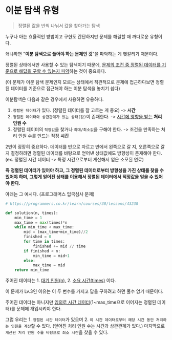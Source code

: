 # 이분 탐색 유형

> 정렬된 값을 반씩 나눠서 값을 찾아가는 탐색

누구나 아는 효율적인 방법이고 구현도 간단하지만 문제를 해결할 때 까다로운 유형이다.

왜냐하면 "**이분 탐색으로 풀어야 하는 문제인 것**"을 파악하는 게 헷갈리기 때문이다. 

정렬된 상태에서만 사용할 수 있는 탐색이기 때문에, <u>문제의 조건 중 정렬된 데이터를 기준으로 해답을 구할 수 있는지 파악</u>하는 것이 중요하다.

(이 문제가 이분 탐색 문제인지 모르는 상태에서 직관적으로 문제에 접근하다보면 정렬된 데이터를 기준으로 접근해야 하는 이분 탐색을 놓치기 쉽다)



이분탐색은 다음과 같은 경우에서 사용하면 유용하다.

1. `정렬된 데이터`가 있다. (정렬된 데이터를 잘 고르는 게 중요) -> **시간**
2. `정렬된 데이터와 상관관계가 있는 상태(값)`이 존재한다. -> <u>시간에 영향을 받는</u> **처리 인원 수**
3. 정렬된 데이터의 `적정값`을 찾거나 `최대/최소값`을 구해야 한다. -> 조건을 만족하는 처리 인원 수를 만드는 적정 **시간**



2번이 굉장히 중요하다. 데이터를 반으로 자르고 반에서 왼쪽으로 갈 지, 오른쪽으로 갈 지 결정하려면 정렬된 데이터를 바탕으로 얻어낸 상태값에도 방향성이 존재해야 한다. (ex. 정렬된 시간 데이터 -> 특정 시간으로부터 계산해서 얻은 소모된 연료)



**즉 정렬된 데이터가 있어야 하고, 그 정렬된 데이터로부터 방향성을 가진 상태를 찾을 수 있어야 하며, 그렇게 얻어진 상태를 이용해서 정렬된 데이터에서 적정값을 얻을 수 있어야 한다.**



아래는 그 예시다. (프로그래머스 입국심사 문제)

```python
# https://programmers.co.kr/learn/courses/30/lessons/43238

def solution(n, times):
    min_time = 1
    max_time = max(times)*n
    while min_time < max_time:
        mid = (max_time+min_time)//2
        finished = 0
        for time in times:
            finished += mid // time
        if finished < n:
            min_time = mid+1
        else:
            max_time = mid
    return min_time
```

주어진 데이터는 1. <u>대기 인원(n),</u> 2. <u>소요 시간(times)</u> 이다.

이 문제가 Lv.3인 이유는 이 두 변수를 가지고 답을 구하려고 하면 풀수 없기 때문이다.

주어진 데이터는 아니지만 <u>임의로 시간 데이터</u>(1~max_time으로 이어지는 정렬된 데이터)를 문제에 개입시켜야 한다.

그럼 우리는 1. `정렬된 시간 데이터`가 있으며 2. `이 시간 데이터로부터 해당 시간 동안 처리하는 인원을 계산`할 수 있다. (얻어진 처리 인원 수는 시간과 상관관계가 있다.) 마지막으로 `계산된 처리 인원 수를 바탕으로 최소 시간`을 찾을 수 있다.
